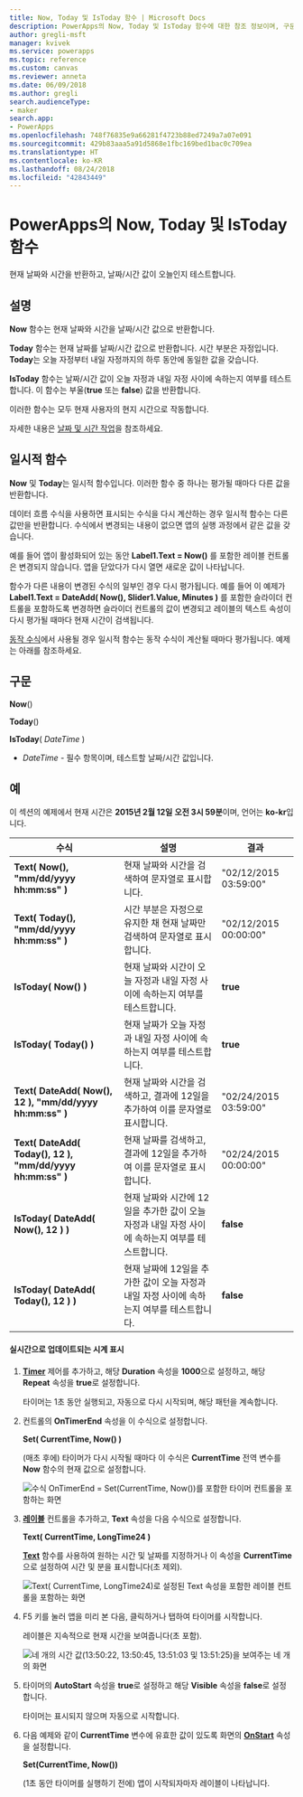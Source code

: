 ```yaml
---
title: Now, Today 및 IsToday 함수 | Microsoft Docs
description: PowerApps의 Now, Today 및 IsToday 함수에 대한 참조 정보이며, 구문과 예제를 포함하고 있습니다.
author: gregli-msft
manager: kvivek
ms.service: powerapps
ms.topic: reference
ms.custom: canvas
ms.reviewer: anneta
ms.date: 06/09/2018
ms.author: gregli
search.audienceType:
- maker
search.app:
- PowerApps
ms.openlocfilehash: 748f76835e9a66281f4723b88ed7249a7a07e091
ms.sourcegitcommit: 429b83aaa5a91d5868e1fbc169bed1bac0c709ea
ms.translationtype: HT
ms.contentlocale: ko-KR
ms.lasthandoff: 08/24/2018
ms.locfileid: "42843449"
---
```

# <a name="now-today-and-istoday-functions-in-powerapps"></a>PowerApps의 Now, Today 및 IsToday 함수
현재 날짜와 시간을 반환하고, 날짜/시간 값이 오늘인지 테스트합니다.

## <a name="description"></a>설명
**Now** 함수는 현재 날짜와 시간을 날짜/시간 값으로 반환합니다.

**Today** 함수는 현재 날짜를 날짜/시간 값으로 반환합니다. 시간 부분은 자정입니다. **Today**는 오늘 자정부터 내일 자정까지의 하루 동안에 동일한 값을 갖습니다.

**IsToday** 함수는 날짜/시간 값이 오늘 자정과 내일 자정 사이에 속하는지 여부를 테스트합니다. 이 함수는 부울(**true** 또는 **false**) 값을 반환합니다.

이러한 함수는 모두 현재 사용자의 현지 시간으로 작동합니다.

자세한 내용은 [날짜 및 시간 작업](../show-text-dates-times.md)을 참조하세요.

## <a name="volatile-functions"></a>일시적 함수
**Now** 및 **Today**는 일시적 함수입니다.  이러한 함수 중 하나는 평가될 때마다 다른 값을 반환합니다.  

데이터 흐름 수식을 사용하면 표시되는 수식을 다시 계산하는 경우 일시적 함수는 다른 값만을 반환합니다.  수식에서 변경되는 내용이 없으면 앱의 실행 과정에서 같은 값을 갖습니다.

예를 들어 앱이 활성화되어 있는 동안 **Label1.Text = Now()** 를 포함한 레이블 컨트롤은 변경되지 않습니다.  앱을 닫았다가 다시 열면 새로운 값이 나타납니다.

함수가 다른 내용이 변경된 수식의 일부인 경우 다시 평가됩니다.  예를 들어 이 예제가 **Label1.Text = DateAdd( Now(), Slider1.Value, Minutes )** 를 포함한 슬라이더 컨트롤을 포함하도록 변경하면 슬라이더 컨트롤의 값이 변경되고 레이블의 텍스트 속성이 다시 평가될 때마다 현재 시간이 검색됩니다.

[동작 수식](../working-with-formulas-in-depth.md)에서 사용될 경우 일시적 함수는 동작 수식이 계산될 때마다 평가됩니다.  예제는 아래를 참조하세요.

## <a name="syntax"></a>구문
**Now**()

**Today**()

**IsToday**( *DateTime* )

* *DateTime* - 필수 항목이며,  테스트할 날짜/시간 값입니다.

## <a name="examples"></a>예
이 섹션의 예제에서 현재 시간은 **2015년 2월 12일** **오전 3시 59분**이며, 언어는 **ko-kr**입니다.

| 수식 | 설명 | 결과 |
| --- | --- | --- |
| **Text( Now(), "mm/dd/yyyy hh:mm:ss" )** |현재 날짜와 시간을 검색하여 문자열로 표시합니다. |"02/12/2015 03:59:00" |
| **Text( Today(), "mm/dd/yyyy hh:mm:ss" )** |시간 부분은 자정으로 유지한 채 현재 날짜만 검색하여 문자열로 표시합니다. |"02/12/2015 00:00:00" |
| **IsToday( Now() )** |현재 날짜와 시간이 오늘 자정과 내일 자정 사이에 속하는지 여부를 테스트합니다. |**true** |
| **IsToday( Today() )** |현재 날짜가 오늘 자정과 내일 자정 사이에 속하는지 여부를 테스트합니다. |**true** |
| **Text( DateAdd( Now(), 12 ), "mm/dd/yyyy hh:mm:ss" )** |현재 날짜와 시간을 검색하고, 결과에 12일을 추가하여 이를 문자열로 표시합니다. |"02/24/2015 03:59:00" |
| **Text( DateAdd( Today(), 12 ), "mm/dd/yyyy hh:mm:ss" )** |현재 날짜를 검색하고, 결과에 12일을 추가하여 이를 문자열로 표시합니다. |"02/24/2015 00:00:00" |
| **IsToday( DateAdd( Now(), 12 ) )** |현재 날짜와 시간에 12일을 추가한 값이 오늘 자정과 내일 자정 사이에 속하는지 여부를 테스트합니다. |**false** |
| **IsToday( DateAdd( Today(), 12 ) )** |현재 날짜에 12일을 추가한 값이 오늘 자정과 내일 자정 사이에 속하는지 여부를 테스트합니다. |**false** |

#### <a name="display-a-clock-that-updates-in-real-time"></a>실시간으로 업데이트되는 시계 표시

1. **[Timer](../controls/control-timer.md)** 제어를 추가하고, 해당 **Duration** 속성을 **1000**으로 설정하고, 해당 **Repeat** 속성을 **true**로 설정합니다.

    타이머는 1초 동안 실행되고, 자동으로 다시 시작되며, 해당 패턴을 계속합니다. 

1. 컨트롤의 **OnTimerEnd** 속성을 이 수식으로 설정합니다.

    **Set( CurrentTime, Now() )**

    (매초 후에) 타이머가 다시 시작될 때마다 이 수식은 **CurrentTime** 전역 변수를 **Now** 함수의 현재 값으로 설정합니다.

    ![수식 OnTimerEnd = Set(CurrentTime, Now())를 포함한 타이머 컨트롤을 포함하는 화면](media/function-now-today-istoday/now-set-currenttime.png)

1. **[레이블](../controls/control-text-box.md)** 컨트롤을 추가하고, **Text** 속성을 다음 수식으로 설정합니다.

    **Text( CurrentTime, LongTime24 )**

    **[Text](function-text.md)** 함수를 사용하여 원하는 시간 및 날짜를 지정하거나 이 속성을 **CurrentTime**으로 설정하여 시간 및 분을 표시합니다(초 제외).

    ![Text( CurrentTime, LongTime24)로 설정된 Text 속성을 포함한 레이블 컨트롤을 포함하는 화면](media/function-now-today-istoday/now-use-currenttime.png)

1. F5 키를 눌러 앱을 미리 본 다음, 클릭하거나 탭하여 타이머를 시작합니다.

    레이블은 지속적으로 현재 시간을 보여줍니다(초 포함).

    ![네 개의 시간 값(13:50:22, 13:50:45, 13:51:03 및 13:51:25)을 보여주는 네 개의 화면](media/function-now-today-istoday/now-four-times.png)

1. 타이머의 **AutoStart** 속성을 **true**로 설정하고 해당 **Visible** 속성을 **false**로 설정합니다.

    타이머는 표시되지 않으며 자동으로 시작합니다.

1. 다음 예제와 같이 **CurrentTime** 변수에 유효한 값이 있도록 화면의 **[OnStart](../controls/control-screen.md)** 속성을 설정합니다.

    **Set(CurrentTime, Now())**

    (1초 동안 타이머를 실행하기 전에) 앱이 시작되자마자 레이블이 나타납니다.

